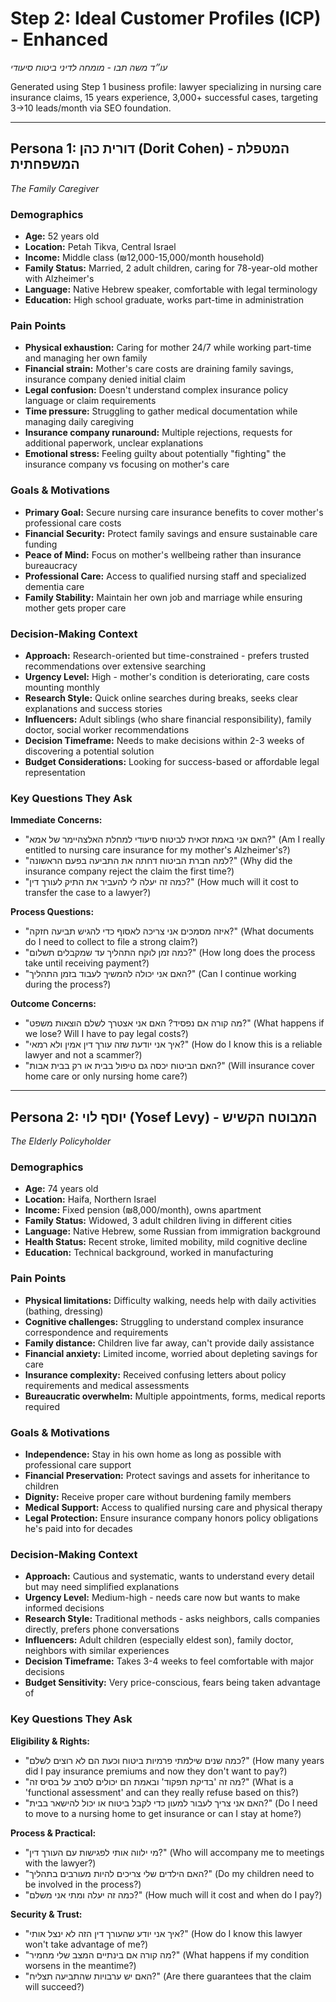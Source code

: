 # Step 2: Ideal Customer Profiles (ICP) - Enhanced
*עו״ד משה תבו - מומחה לדיני ביטוח סיעודי*

Generated using Step 1 business profile: lawyer specializing in nursing care insurance claims, 15 years experience, 3,000+ successful cases, targeting 3→10 leads/month via SEO foundation.

---

## Persona 1: דורית כהן (Dorit Cohen) - המטפלת המשפחתית
*The Family Caregiver*

### Demographics
- **Age:** 52 years old
- **Location:** Petah Tikva, Central Israel
- **Income:** Middle class (₪12,000-15,000/month household)
- **Family Status:** Married, 2 adult children, caring for 78-year-old mother with Alzheimer's
- **Language:** Native Hebrew speaker, comfortable with legal terminology
- **Education:** High school graduate, works part-time in administration

### Pain Points
- **Physical exhaustion:** Caring for mother 24/7 while working part-time and managing her own family
- **Financial strain:** Mother's care costs are draining family savings, insurance company denied initial claim
- **Legal confusion:** Doesn't understand complex insurance policy language or claim requirements
- **Time pressure:** Struggling to gather medical documentation while managing daily caregiving
- **Insurance company runaround:** Multiple rejections, requests for additional paperwork, unclear explanations
- **Emotional stress:** Feeling guilty about potentially "fighting" the insurance company vs focusing on mother's care

### Goals & Motivations
- **Primary Goal:** Secure nursing care insurance benefits to cover mother's professional care costs
- **Financial Security:** Protect family savings and ensure sustainable care funding
- **Peace of Mind:** Focus on mother's wellbeing rather than insurance bureaucracy
- **Professional Care:** Access to qualified nursing staff and specialized dementia care
- **Family Stability:** Maintain her own job and marriage while ensuring mother gets proper care

### Decision-Making Context
- **Approach:** Research-oriented but time-constrained - prefers trusted recommendations over extensive searching
- **Urgency Level:** High - mother's condition is deteriorating, care costs mounting monthly
- **Research Style:** Quick online searches during breaks, seeks clear explanations and success stories
- **Influencers:** Adult siblings (who share financial responsibility), family doctor, social worker recommendations
- **Decision Timeframe:** Needs to make decisions within 2-3 weeks of discovering a potential solution
- **Budget Considerations:** Looking for success-based or affordable legal representation

### Key Questions They Ask
**Immediate Concerns:**
- "האם אני באמת זכאית לביטוח סיעודי למחלת האלצהיימר של אמא?" (Am I really entitled to nursing care insurance for my mother's Alzheimer's?)
- "למה חברת הביטוח דחתה את התביעה בפעם הראשונה?" (Why did the insurance company reject the claim the first time?)
- "כמה זה יעלה לי להעביר את התיק לעורך דין?" (How much will it cost to transfer the case to a lawyer?)

**Process Questions:**
- "איזה מסמכים אני צריכה לאסוף כדי להגיש תביעה חזקה?" (What documents do I need to collect to file a strong claim?)
- "כמה זמן לוקח התהליך עד שמקבלים תשלום?" (How long does the process take until receiving payment?)
- "האם אני יכולה להמשיך לעבוד בזמן התהליך?" (Can I continue working during the process?)

**Outcome Concerns:**
- "מה קורה אם נפסיד? האם אני אצטרך לשלם הוצאות משפט?" (What happens if we lose? Will I have to pay legal costs?)
- "איך אני יודעת שזה עורך דין אמין ולא רמאי?" (How do I know this is a reliable lawyer and not a scammer?)
- "האם הביטוח יכסה גם טיפול בבית או רק בבית אבות?" (Will insurance cover home care or only nursing home care?)

---

## Persona 2: יוסף לוי (Yosef Levy) - המבוטח הקשיש
*The Elderly Policyholder*

### Demographics
- **Age:** 74 years old
- **Location:** Haifa, Northern Israel
- **Income:** Fixed pension (₪8,000/month), owns apartment
- **Family Status:** Widowed, 3 adult children living in different cities
- **Language:** Native Hebrew, some Russian from immigration background
- **Health Status:** Recent stroke, limited mobility, mild cognitive decline
- **Education:** Technical background, worked in manufacturing

### Pain Points
- **Physical limitations:** Difficulty walking, needs help with daily activities (bathing, dressing)
- **Cognitive challenges:** Struggling to understand complex insurance correspondence and requirements
- **Family distance:** Children live far away, can't provide daily assistance
- **Financial anxiety:** Limited income, worried about depleting savings for care
- **Insurance complexity:** Received confusing letters about policy requirements and medical assessments
- **Bureaucratic overwhelm:** Multiple appointments, forms, medical reports required

### Goals & Motivations
- **Independence:** Stay in his own home as long as possible with professional care support
- **Financial Preservation:** Protect savings and assets for inheritance to children
- **Dignity:** Receive proper care without burdening family members
- **Medical Support:** Access to qualified nursing care and physical therapy
- **Legal Protection:** Ensure insurance company honors policy obligations he's paid into for decades

### Decision-Making Context
- **Approach:** Cautious and systematic, wants to understand every detail but may need simplified explanations
- **Urgency Level:** Medium-high - needs care now but wants to make informed decisions
- **Research Style:** Traditional methods - asks neighbors, calls companies directly, prefers phone conversations
- **Influencers:** Adult children (especially eldest son), family doctor, neighbors with similar experiences
- **Decision Timeframe:** Takes 3-4 weeks to feel comfortable with major decisions
- **Budget Sensitivity:** Very price-conscious, fears being taken advantage of

### Key Questions They Ask
**Eligibility & Rights:**
- "כמה שנים שילמתי פרמיות ביטוח וכעת הם לא רוצים לשלם?" (How many years did I pay insurance premiums and now they don't want to pay?)
- "מה זה 'בדיקת תפקוד' ובאמת הם יכולים לסרב על בסיס זה?" (What is a 'functional assessment' and can they really refuse based on this?)
- "האם אני צריך לעבור למעון כדי לקבל ביטוח או יכול להישאר בבית?" (Do I need to move to a nursing home to get insurance or can I stay at home?)

**Process & Practical:**
- "מי ילווה אותי לפגישות עם העורך דין?" (Who will accompany me to meetings with the lawyer?)
- "האם הילדים שלי צריכים להיות מעורבים בתהליך?" (Do my children need to be involved in the process?)
- "כמה זה יעלה ומתי אני משלם?" (How much will it cost and when do I pay?)

**Security & Trust:**
- "איך אני יודע שהעורך דין הזה לא ינצל אותי?" (How do I know this lawyer won't take advantage of me?)
- "מה קורה אם בינתיים המצב שלי מחמיר?" (What happens if my condition worsens in the meantime?)
- "האם יש ערבויות שהתביעה תצליח?" (Are there guarantees that the claim will succeed?)
